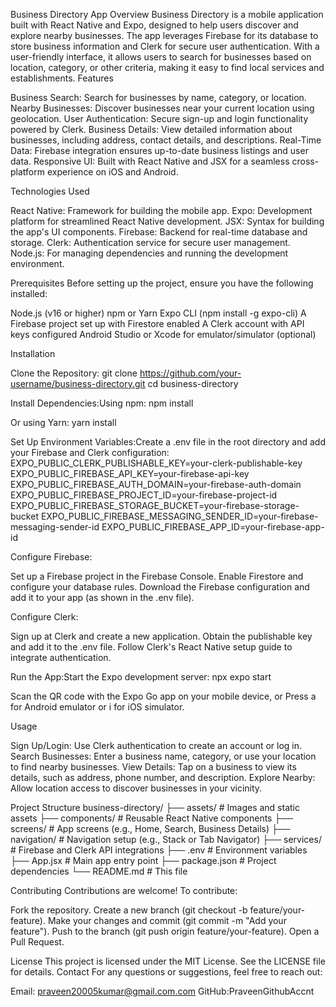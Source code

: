 Business Directory App
Overview
Business Directory is a mobile application built with React Native and Expo, designed to help users discover and explore nearby businesses. The app leverages Firebase for its database to store business information and Clerk for secure user authentication. With a user-friendly interface, it allows users to search for businesses based on location, category, or other criteria, making it easy to find local services and establishments.
Features

Business Search: Search for businesses by name, category, or location.
Nearby Businesses: Discover businesses near your current location using geolocation.
User Authentication: Secure sign-up and login functionality powered by Clerk.
Business Details: View detailed information about businesses, including address, contact details, and descriptions.
Real-Time Data: Firebase integration ensures up-to-date business listings and user data.
Responsive UI: Built with React Native and JSX for a seamless cross-platform experience on iOS and Android.

Technologies Used

React Native: Framework for building the mobile app.
Expo: Development platform for streamlined React Native development.
JSX: Syntax for building the app's UI components.
Firebase: Backend for real-time database and storage.
Clerk: Authentication service for secure user management.
Node.js: For managing dependencies and running the development environment.

Prerequisites
Before setting up the project, ensure you have the following installed:

Node.js (v16 or higher)
npm or Yarn
Expo CLI (npm install -g expo-cli)
A Firebase project set up with Firestore enabled
A Clerk account with API keys configured
Android Studio or Xcode for emulator/simulator (optional)

Installation

Clone the Repository:
git clone https://github.com/your-username/business-directory.git
cd business-directory


Install Dependencies:Using npm:
npm install

Or using Yarn:
yarn install


Set Up Environment Variables:Create a .env file in the root directory and add your Firebase and Clerk configuration:
EXPO_PUBLIC_CLERK_PUBLISHABLE_KEY=your-clerk-publishable-key
EXPO_PUBLIC_FIREBASE_API_KEY=your-firebase-api-key
EXPO_PUBLIC_FIREBASE_AUTH_DOMAIN=your-firebase-auth-domain
EXPO_PUBLIC_FIREBASE_PROJECT_ID=your-firebase-project-id
EXPO_PUBLIC_FIREBASE_STORAGE_BUCKET=your-firebase-storage-bucket
EXPO_PUBLIC_FIREBASE_MESSAGING_SENDER_ID=your-firebase-messaging-sender-id
EXPO_PUBLIC_FIREBASE_APP_ID=your-firebase-app-id


Configure Firebase:

Set up a Firebase project in the Firebase Console.
Enable Firestore and configure your database rules.
Download the Firebase configuration and add it to your app (as shown in the .env file).


Configure Clerk:

Sign up at Clerk and create a new application.
Obtain the publishable key and add it to the .env file.
Follow Clerk's React Native setup guide to integrate authentication.


Run the App:Start the Expo development server:
npx expo start


Scan the QR code with the Expo Go app on your mobile device, or
Press a for Android emulator or i for iOS simulator.



Usage

Sign Up/Login: Use Clerk authentication to create an account or log in.
Search Businesses: Enter a business name, category, or use your location to find nearby businesses.
View Details: Tap on a business to view its details, such as address, phone number, and description.
Explore Nearby: Allow location access to discover businesses in your vicinity.

Project Structure
business-directory/
├── assets/                # Images and static assets
├── components/            # Reusable React Native components
├── screens/               # App screens (e.g., Home, Search, Business Details)
├── navigation/            # Navigation setup (e.g., Stack or Tab Navigator)
├── services/              # Firebase and Clerk API integrations
├── .env                   # Environment variables
├── App.jsx                # Main app entry point
├── package.json           # Project dependencies
└── README.md              # This file

Contributing
Contributions are welcome! To contribute:

Fork the repository.
Create a new branch (git checkout -b feature/your-feature).
Make your changes and commit (git commit -m "Add your feature").
Push to the branch (git push origin feature/your-feature).
Open a Pull Request.

License
This project is licensed under the MIT License. See the LICENSE file for details.
Contact
For any questions or suggestions, feel free to reach out:

Email: praveen20005kumar@gmail.com.com
GitHub:PraveenGithubAccnt
